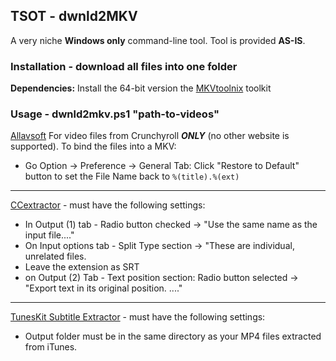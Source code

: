 ## TSOT - dwnld2MKV
A very niche **Windows only** command-line tool.
Tool is provided **AS-IS**.

### Installation - download all files into one folder

**Dependencies:**  Install the 64-bit version the [MKVtoolnix](https://mkvtoolnix.download/) toolkit
### Usage - dwnld2mkv.ps1 "path-to-videos"


[Allavsoft](https://www.allavsoft.com/) For video files from Crunchyroll ***ONLY*** (no other website is supported).  To bind the files into a MKV:

 - Go Option -> Preference -> General Tab: Click "Restore to Default" button to set the File Name back to `%(title).%(ext)`
 ---
[CCextractor](https://www.ccextractor.org/) - must have the following settings:

 - In Output (1) tab - Radio button checked -> "Use the same name as the input file...."
 - On Input options tab - Split Type section -> "These are individual, unrelated files.
 - Leave the extension as SRT
 - on Output (2) Tab - Text position section: Radio button selected -> "Export text in its original position. ...."
---
[TunesKit Subtitle Extractor](https://www.tuneskit.com/freeware.html) - must have the following settings:
 - Output folder must be in the same directory as your MP4 files extracted from iTunes.